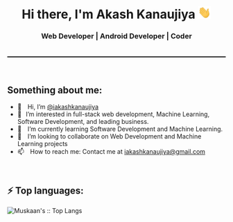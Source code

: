 <div style="padding-bottom: 20px; border-bottom: 2px solid #000">
    <h1 align="center">Hi there, I'm Akash Kanaujiya <img src="./gif/Hi.gif" width="30px"></h1>
    <h3 align="center">Web Developer | Android Developer | Coder </h3>
</div>
<br/>
<br/>

<!-- About section -->
<h2>Something about me:</h2>
<ul>
    <li>
        <span style="margin-right: 10px">👋</span>
        <span>Hi, I’m </span>
        <a href="https://github.com/iakashkanaujiya">@iakashkanaujiya</a>
    </li>
    <li><span style="margin-right: 10px">👀</span>I’m interested in full-stack web development, Machine Learning, Software Development, and leading business.</li>
    <li>
        <span style="margin-right: 10px">🌱</span>
        I’m currently learning Software Development and Machine Learning.
    </li>
    <li>
        <span style="margin-right: 10px">💞️ </span>
        I’m looking to collaborate on Web Development and Machine Learning projects
    </li>
    <li>
        <span style="margin-right: 10px">📫 </span>
        How to reach me: Contact me at
        <a href="mailto:iakashkanaujiya@gmail.com">iakashkanaujiya@gmail.com</a>
    </li>
</ul>
<br/>

<!-- Lang used status -->
<h2>⚡ Top languages:</h2>

<p><img width=500 src="https://github-readme-stats.vercel.app/api/top-langs/?username=iakashkanaujiya&langs_count=10&theme=light&layout=compact" alt="Muskaan's :: Top Langs" /></p>

